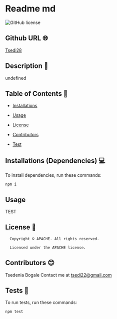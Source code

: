 # Readme md
![GitHub license](https://img.shields.io/badge/license-APACHE-blue.svg)
## Github URL 🌐
[Tsedi28](https://github.com/Tsedi28/)
## Description 📝
undefined
## Table of Contents 📑
* [Installations](#dependencies)
* [Usage](#usage)

* [License](#license)

* [Contributors](#contributors)
* [Test](#test)
## Installations (Dependencies) 💻
To install dependencies, run these commands:
```
npm i
```
## Usage
TEST
## License 📛
      Copyright © APACHE. All rights reserved. 
      
      Licensed under the APACHE license.
## Contributors  😊 
Tsedenia Bogale
Contact me at tsedi22@gmail.com
## Tests 🧪
To run tests, run these commands:
```
npm test
```
